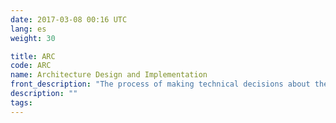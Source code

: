 ```yaml
---
date: 2017-03-08 00:16 UTC
lang: es
weight: 30

title: ARC
code: ARC
name: Architecture Design and Implementation
front_description: "The process of making technical decisions about the software architecture of the application to be implemented and the platform on which it will be executed, and of implementing the application framework and support subsystems that will satisfy the functional and non-functional requirements."
description: ""
tags:
---
```

